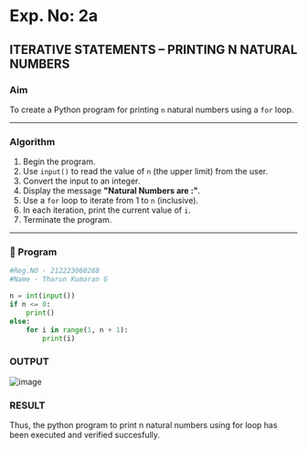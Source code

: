 # Exp. No: 2a  
## ITERATIVE STATEMENTS – PRINTING N NATURAL NUMBERS

###  Aim
To create a Python program for printing `n` natural numbers using a `for` loop.

---

###  Algorithm

1. Begin the program.
2. Use `input()` to read the value of `n` (the upper limit) from the user.
3. Convert the input to an integer.
4. Display the message **"Natural Numbers are :"**.
5. Use a `for` loop to iterate from 1 to `n` (inclusive).
6. In each iteration, print the current value of `i`.
7. Terminate the program.

---

### 🧾 Program

```python
#Reg.NO - 212223060288
#Name - Tharun Kumaran G

n = int(input())
if n <= 0:
    print()
else:
    for i in range(1, n + 1):
        print(i)

```
### OUTPUT

![image](https://github.com/user-attachments/assets/ca3ab7b9-cc85-4eb8-92fc-7efbb6fc9db1)

### RESULT

Thus, the python program to print n natural numbers using for loop has been executed and verified succesfully.


